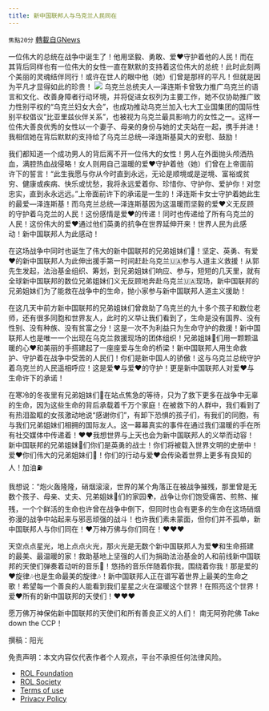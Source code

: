 ```yaml
---
title: 新中国联邦人与乌克兰人民同在
---
```

`焦點20分` [轉載自GNews](https://gnews.org/zh-hans/2133452/)

一位伟大的总统在战争中诞生了！他用坚毅、勇敢、爱❤️守护着他的人民！而在其背后同样也有一位伟大的女性一直在默默的支持着这位伟大的总统！此时此刻两个美丽的灵魂结伴同行！或许在世人的眼中他（她）们曾是那样的平凡！但就是因为平凡才显得如此的珍贵！
![](https://assets.gnews.org/wp-content/uploads/2022/03/WhatsApp-Image-2022-03-07-at-00.03.44.jpeg)
乌克兰总统夫人—泽连斯卡曾致力推广乌克兰的语言和文化、改善身障者行动环境，并将促进女权列为主要工作，她不仅协助推广致力性别平权的“乌克兰妇女大会”，也成功推动乌克兰加入七大工业国集团的国际性别平权倡议“比亚里兹伙伴关系”，也被视为乌克兰最具影响力的女性之一。这样一位伟大善良优秀的女性以一个妻子、母亲的身份与她的丈夫站在一起，携手并进！我相信她在背后默默的支持给了乌克兰总统—泽连斯基莫大的安慰、鼓励！

我们都知道一个成功男人的背后离不开一位伟大的女性！男人在外面抛头颅洒热血，满腔热血战侵略！女人则用自己温暖的爱❤️守护着他（她）们曾在上帝面前许下的誓言！“此生我愿与你从今时直到永远，无论是顺境或是逆境、富裕或贫穷、健康或疾病、快乐或忧愁，我将永远爱着你、珍惜你、守护你、爱护你！对您忠实，直到永永远远。”上帝面前许下的承诺是一生的！泽连斯卡女士守护着她此生的最爱—泽连斯基！而乌克兰总统—泽连斯基因为这温暖而坚毅的爱❤️义无反顾的守护着乌克兰的人民！这份感情是爱❤️的传递！同时也传递给了所有乌克兰的人民！这份伟大的爱❤️通过他们英勇的抗争在世界延伸开来！世界人民为此感动！新中国联邦人为此感动！

在这场战争中同时也诞生了伟大的新中国联邦的兄弟姐妹们👭！坚定、英勇、有爱❤️的新中国联邦人为此伸出援手第一时间赶赴乌克兰🇺🇦参与人道主义救援！从郭先生发起，法治基金组织、筹划，到兄弟姐妹们响应、参与，短短的几天里，就有全球新中国联邦的数位兄弟姐妹们义无反顾地奔赴乌克兰🇺🇦现场，新中国联邦的兄弟姐妹们为了能救在战争中的生命，抛小家参与新中国联邦人道主义援助！

在这几天中前方新中国联邦的兄弟姐妹们曾救助了乌克兰的九十多个孩子和数位老师，还有很多同胞和世界友人，此时的义举让我们看到了，生命是没有国界、没有性别、没有种族、没有贫富之分！这是一次不为利益只为生命守护的救援！新中国联邦人也是唯一一个出现在乌克兰救援现场的团体组织！兄弟姐妹👭们用一颗颗温暖的心❤️和美丽的手搭建起了一座座爱与生命的桥梁！新中国联邦人用生命救护、守护着在战争中受苦的人民们！你们是新中国人的骄傲！这与乌克兰总统守护着乌克兰的人民遥相呼应！这是爱❤️与爱❤️的守护！更是新中国联邦人对爱❤️与生命许下的承诺！

在寒冷的冬夜里有兄弟姐妹们👬在站点焦急的等待，只为了救下更多在战争中无辜的生命，因为这些生命的背后承载着千万个家庭！在被救下的人群中，我们看到了有热泪盈眶的女孩激动地说“感谢你们”，有卸下恐惧的孩子们，有我们的同胞，有与我们兄弟姐妹们相拥的国际友人。这一幕幕真实的事件在通过我们温暖的手在所有社交媒体中传递着！❤️❤️我想世界与上天也会为新中国联邦人的义举而动容！新中国联邦的兄弟姐妹👭们你们是英勇的战士！你们将被载入世界文明的史册中！爱❤️你们伟大的兄弟姐妹们👬！你们的行动与爱❤️会传染着世界上更多有良知的人！加油⛽️

我想说：“炮火轰隆隆，硝烟滚滚，世界的某个角落正在被战争摧残，那里曾是无数个孩子、母亲、丈夫、兄弟姐妹👭们的家园🌍，战争让你们饱受痛苦、煎熬、摧残，一个个鲜活的生命也许曾在战争中倒下，但同时也会有更多的生命在这场硝烟弥漫的战争中站起来与邪恶顽强的战斗！也许我们素未蒙面，但你们并不孤单，新中国联邦人与你们同在！❤️万神万佛与你们同在！❤️❤️❤️

天空点点星光，地上点点火光，那火光是无数个新中国联邦人为爱❤️和生命搭建的最美、最温暖的家！救助基地上坚强的人们为捐助法治基金的人和前线新中国联邦的天使们弹奏着动听的音乐🎵！悠扬的音乐伴随着你我，围绕着你我！那是爱的❤️旋律🎶也是生命最美的旋律🎶！新中国联邦人正在谱写着世界上最美的生命之歌！希望每一个善良的人能看到我们星星之火在温暖这个世界！在照亮这个世界！爱❤️所有的新中国联邦的天使们！❤️❤️❤️

愿万佛万神保佑新中国联邦的天使们和所有善良正义的人们！
南无阿弥陀佛
Take down the CCP！

撰稿：阳光

 

免责声明：本文内容仅代表作者个人观点，平台不承担任何法律风险。

- [ROL Foundation](https://rolfoundation.org/)
- [ROL Society](https://rolsociety.org/)
- [Terms of use](https://gnews.org/terms-of-use-3/)
- [Privacy Policy](https://gnews.org/privacy-policy/)
